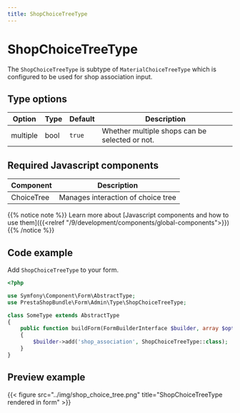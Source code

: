 ```yaml
---
title: ShopChoiceTreeType
---
```


# ShopChoiceTreeType

The `ShopChoiceTreeType` is subtype of `MaterialChoiceTreeType` which is configured to be used for shop association input.

## Type options

| Option   | Type | Default | Description                                    |
| -------- | ---- | ------- | ---------------------------------------------- |
| multiple | bool | `true`  | Whether multiple shops can be selected or not. |

## Required Javascript components
    
| Component                                                    | Description                        |
| ------------------------------------------------------------ | ---------------------------------- |
| ChoiceTree | Manages interaction of choice tree |

{{% notice note %}}
Learn more about [Javascript components and how to use them]({{<relref "/9/development/components/global-components">}})
{{% /notice %}}

## Code example

Add `ShopChoiceTreeType` to your form.

```php
<?php

use Symfony\Component\Form\AbstractType;
use PrestaShopBundle\Form\Admin\Type\ShopChoiceTreeType;

class SomeType extends AbstractType
{
    public function buildForm(FormBuilderInterface $builder, array $options)
    {
        $builder->add('shop_association', ShopChoiceTreeType::class);
    }
}
```

## Preview example

{{< figure src="../img/shop_choice_tree.png" title="ShopChoiceTreeType rendered in form" >}}
